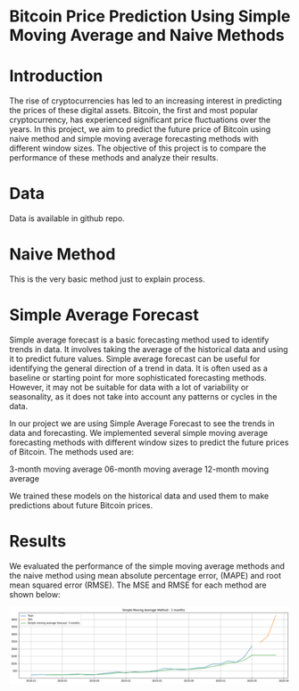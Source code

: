 # Bitcoin Price Prediction Using Simple Moving Average and Naive Methods
# Introduction
The rise of cryptocurrencies has led to an increasing interest in predicting the prices of these digital assets. Bitcoin, the first and most popular cryptocurrency, has experienced significant price fluctuations over the years. In this project, we aim to predict the future price of Bitcoin using naive method and  simple moving average forecasting methods with different window sizes. The objective of this project is to compare the performance of these methods and analyze their results.
# Data
Data is available in github repo.
# Naive Method
This is the very basic method just to explain process.
# Simple Average Forecast
Simple average forecast is a basic forecasting method used to identify trends in data. It involves taking the average of the historical data and using it to predict future values. Simple average forecast can be useful for identifying the general direction of a trend in data. It is often used as a baseline or starting point for more sophisticated forecasting methods. However, it may not be suitable for data with a lot of variability or seasonality, as it does not take into account any patterns or cycles in the data.

In our project we are using Simple Average Forecast  to see the trends in data and forecasting.
We implemented several simple moving average forecasting methods with different window sizes to predict the future prices of Bitcoin. The methods used are:

3-month moving average
06-month moving average
12-month moving average

We trained these models on the historical data and used them to make predictions about future Bitcoin prices.

# Results
We evaluated the performance of the simple moving average methods and the naive method using  mean absolute percentage error, (MAPE) and root mean squared error (RMSE). The MSE and RMSE for each method are shown below:

![Result Graph](https://github.com/MrNaveedgit/bitcoin-price-prediction/blob/main/results/result.png)
